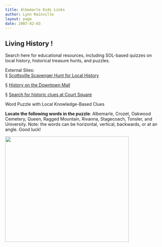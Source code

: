 ```yaml
---
title: Albemarle Kids Links
author: Lynn Rainville
layout: page
date: 2007-02-03
---
```


<h2>Living History !</h2>
<p>Search here for educational resources, including SOL-based quizzes on local history, historical treasure hunts, and puzzles. </p>
<p><span class="readMore style5">External Sites: </span><br />
<span class="yellow"><a href="http://maps.google.com/maps/ms?ie=UTF8&amp;hl=en&amp;msa=0&amp;ll=38.032446,-78.479955&amp;spn=0.002544,0.003288&amp;t=k&amp;z=18&amp;om=1&amp;msid=111064276438729927315.00000112b405d528135d1"></a></span>&sect; <a href="http://avenue.org/smuseum/education/home.html">Scottsville Scavenger Hunt for Local History</a></p>
<p>&sect; <a href="http://www.sequent.org/lynn/Mall_home.html">History on the Downtown Mall</a> <a href="http://www.amazon.com/Street-Atlas-Albemarle-County-Virginia/dp/0875307914/sr=1-1/qid=1170607609/ref=sr_1_1/104-1589793-7783153?ie=UTF8&amp;s=books"></a> </p>
<p>§ <a href="/albemarle/kids-tour1">Search for historic clues at Court Square</a> </p>
<p><span class="readMore style5">Word Puzzle with Local Knowledge-Based Clues </span></p>
<p><strong>Locate the following words in the puzzle</strong>: Albemarle, Crozet, Oakwood Cemetery, Queen, Ragged Mountain, Rivanna, Stagecoach, Tonsler, and University. Note: the words can be horizontal, vertical, backwards, or at an angle. Good luck! </p>
<p align="left"><img src="/Puzzle1_letters.jpg" width="400" height="342" /></p>

